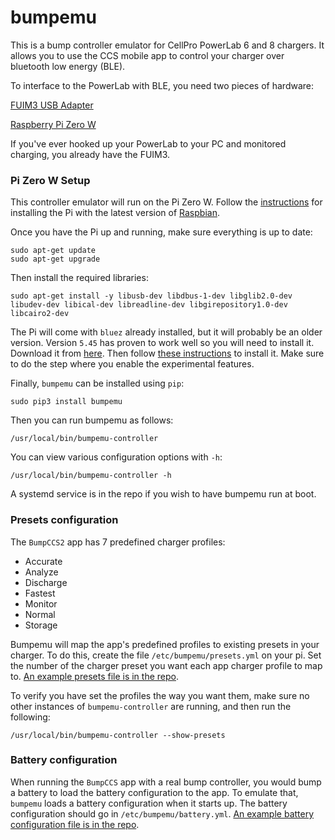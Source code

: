 # bumpemu
This is a bump controller emulator for CellPro PowerLab 6 and 8 chargers.
It allows you to use the CCS mobile app to control your charger over
bluetooth low energy (BLE).

To interface to the PowerLab with BLE, you need two pieces of hardware:

[FUIM3 USB Adapter](http://www.usastore.revolectrix.com/Products_2/Cellpro-PowerLab-8-EC5-version_2/FUIM3_136)

[Raspberry Pi Zero W](https://smile.amazon.com/gp/product/B072N3X39J)

If you've ever hooked up your PowerLab to your PC and monitored charging,
you already have the FUIM3.

### Pi Zero W Setup

This controller emulator will run on the Pi Zero W. Follow the
[instructions](https://www.canakit.com/quick-start/pi) for installing the
Pi with the latest version of [Raspbian](http://raspbian.org).

Once you have the Pi up and running, make sure everything is up to date:

    sudo apt-get update
    sudo apt-get upgrade

Then install the required libraries:

    sudo apt-get install -y libusb-dev libdbus-1-dev libglib2.0-dev libudev-dev libical-dev libreadline-dev libgirepository1.0-dev libcairo2-dev

The Pi will come with `bluez` already installed, but it will probably be an
older version. Version `5.45` has proven to work well so you will need to
install it. Download it from [here](http://www.kernel.org/pub/linux/bluetooth/bluez-5.45.tar.xz).
Then follow [these instructions](https://learn.adafruit.com/install-bluez-on-the-raspberry-pi/installation)
to install it. Make sure to do the step where you enable the experimental
features.

Finally, `bumpemu` can be installed using `pip`:
    
    sudo pip3 install bumpemu

Then you can run bumpemu as follows:

    /usr/local/bin/bumpemu-controller
    
You can view various configuration options with `-h`:

    /usr/local/bin/bumpemu-controller -h
    
A systemd service is in the repo if you wish to have bumpemu run at boot.

### Presets configuration

The `BumpCCS2` app has 7 predefined charger profiles: 
* Accurate
* Analyze
* Discharge
* Fastest
* Monitor
* Normal
* Storage

Bumpemu will map the app's predefined profiles to existing presets in your charger. To do this, create the file `/etc/bumpemu/presets.yml` on your pi. Set the number of the charger preset you want each app charger profile to map to. [An example presets file is in the repo](bumpemu/config/presets.yml).

To verify you have set the profiles the way you want them, make sure no other instances of `bumpemu-controller` are running, and then run the following:

    /usr/local/bin/bumpemu-controller --show-presets

### Battery configuration

When running the `BumpCCS` app with a real bump controller, you would bump a battery to load the battery configuration to the app. To emulate that, `bumpemu` loads a battery configuration when it starts up. The battery configuration should go in `/etc/bumpemu/battery.yml`. [An example battery configuration file is in the repo](bumpemu/config/battery_example.yml).
